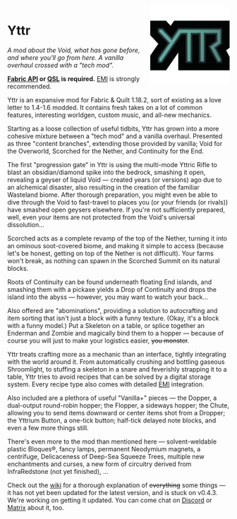 <img src="logo.png" align="right" width="180px"/>

# Yttr
*A mod about the Void, what has gone before, and where you'll go from here.
A vanilla overhaul crossed with a "tech mod".*

**[Fabric API][fapi] or [QSL][qsl] is required.** [EMI][emi] is strongly recommended.

Yttr is an expansive mod for Fabric & Quilt 1.18.2, sort of existing as a love
letter to 1.4-1.6 modded. It contains fresh takes on a lot of common features,
interesting worldgen, custom music, and all-new mechanics.

Starting as a loose collection of useful tidbits, Yttr has grown into a more
cohesive mixture between a "tech mod" and a vanilla overhaul. Presented as three
"content branches", extending those provided by vanilla; Void for the Overworld,
Scorched for the Nether, and Continuity for the End.

The first "progression gate" in Yttr is using the multi-mode Yttric Rifle to
blast an obsidian/diamond spike into the bedrock, smashing it open, revealing a
geyser of liquid Void — created years (or versions) ago due to an alchemical
disaster, also resulting in the creation of the familiar Wasteland biome. After
thorough preparation, you might even be able to dive through the Void to
fast-travel to places you (or your friends (or rivals)) have smashed open
geysers elsewhere. If you're not sufficiently prepared, well, even your items
are not protected from the Void's universal dissolution...

Scorched acts as a complete revamp of the top of the Nether, turning it into an
ominous soot-covered biome, and making it simple to access (because let's be
honest, getting on top of the Nether is not difficult). Your farms won't break,
as nothing can spawn in the Scorched Summit on its natural blocks.

Roots of Continuity can be found underneath floating End islands, and smashing
them with a pickaxe yields a Drop of Continuity and drops the island into the
abyss — however, you may want to watch your back...

Also offered are "abominations", providing a solution to autocrafting and item
sorting that isn't just a block with a funny texture. (Okay, it's a block with
a funny model.) Put a Skeleton on a table, or splice together an Enderman and
Zombie and magically bind them to a hopper — because of course you will just to
make your logistics easier, ~~you monster~~.

Yttr treats crafting more as a mechanic than an interface, tightly integrating
with the world around it. From automatically crushing and bottling gaseous
Shroomlight, to stuffing a skeleton in a snare and feverishly strapping it to a
table, Yttr tries to avoid recipes that can be solved by a digital storage
system. Every recipe type also comes with detailed [EMI][emi] integration.

Also included are a plethora of useful "Vanilla+" pieces — the Dopper, a
dual-output round-robin hopper; the Flopper, a sideways hopper; the Chute,
allowing you to send items downward or center items shot from a Dropper; the
Yttrium Button, a one-tick button; half-tick delayed note blocks, and even a few
more things still.

There's even more to the mod than mentioned here — solvent-weldable plastic
Bloques®, fancy lamps, permanent Neodymium magnets, a centrifuge, Delicaceness
of Deep-Sea Squeeze Trees, multiple new enchantments and curses, a new form of
circuitry derived from InfraRedstone (not yet finished), ...

Check out the [wiki][wiki] for a thorough explanation of ~~everything~~ some
things — it has not yet been updated for the latest version, and is stuck on
v0.4.3. We're working on getting it updated. You can come chat on
[Discord][discord] or [Matrix][matrix] about it, too.

[fapi]: https://modrinth.com/mod/fabric-api
[qsl]: https://modrinth.com/mod/qsl
[emi]: https://modrinth.com/mod/emi
[wiki]: https://unascribed.com/yttr/
[discord]: https://discord.gg/8WBauq2eYK
[matrix]: https://matrix.to/#/#unascribed:sleeping.town

